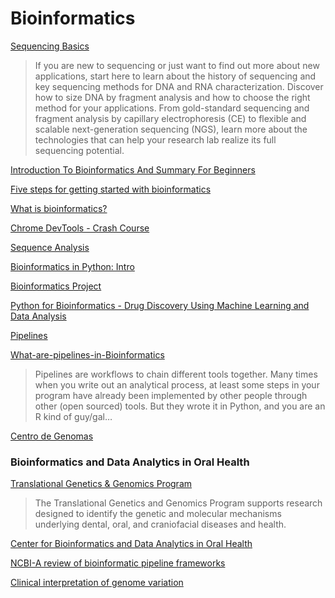 # Bioinformatics
[]()
[]()
[]()
[]()


[Sequencing Basics](https://www.thermofisher.com/us/en/home/life-science/sequencing/sequencing-learning-center/sequencing-basics.html)
>If you are new to sequencing or just want to find out more about new applications, start here to learn about the history of sequencing and key sequencing methods for DNA and RNA characterization. Discover how to size DNA by fragment analysis and how to choose the right method for your applications. From gold-standard sequencing and fragment analysis by capillary electrophoresis (CE) to flexible and scalable next-generation sequencing (NGS), learn more about the technologies that can help your research lab realize its full sequencing potential.


[Introduction To Bioinformatics And Summary For Beginners
](https://www.youtube.com/watch?v=28lMfTQTFas)

[Five steps for getting started with bioinformatics](https://www.youtube.com/watch?v=52Q0MYWbHCs)

[What is bioinformatics?](https://www.youtube.com/watch?v=MuZAsIJ7gSQ)

[Chrome DevTools - Crash Course
](https://www.youtube.com/watch?v=gTVpBbFWry8)

[Sequence Analysis](https://www.youtube.com/playlist?list=PLC1MmyFRfbyh2Slycj56A3-7GROrkBqMR)

[Bioinformatics in Python: Intro](https://www.youtube.com/watch?v=3joOQ3A3KBQ)

[Bioinformatics Project](https://www.youtube.com/watch?v=plVLRashaA8&list=PLtqF5YXg7GLlQJUv9XJ3RWdd5VYGwBHrP)

[Python for Bioinformatics - Drug Discovery Using Machine Learning and Data Analysis](https://www.youtube.com/watch?v=jBlTQjcKuaY)


[Pipelines](https://www.medschool.lsuhsc.edu/bioinformatics/pipelines.aspx)

[What-are-pipelines-in-Bioinformatics](https://www.quora.com/What-are-pipelines-in-Bioinformatics)
>Pipelines are workflows to chain different tools together. Many times when you write out an analytical process, at least some steps in your program have already been implemented by other people through other (open sourced) tools. But they wrote it in Python, and you are an R kind of guy/gal…

[Centro de Genomas](https://www.centrodegenomas.com/)


### Bioinformatics and Data Analytics in Oral Health

[Translational Genetics & Genomics Program](https://www.nidcr.nih.gov/grants-funding/grant-programs/translational-genetics-genomics-program/more)
>The Translational Genetics and Genomics Program supports research designed to identify the genetic and molecular mechanisms underlying dental, oral, and craniofacial diseases and health.

[Center for Bioinformatics and Data Analytics in Oral Health](https://www.dental.columbia.edu/research-labs/center-bioinformatics-and-data-analytics-oral-health)

[NCBI-A review of bioinformatic pipeline frameworks](https://www.ncbi.nlm.nih.gov/pmc/articles/PMC5429012/)




[Clinical interpretation of genome variation](https://www.biomedcentral.com/collections/clinicalgenome?)

